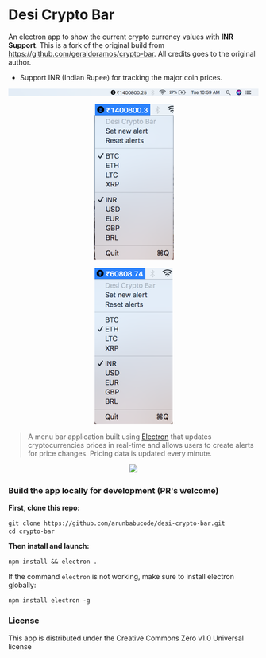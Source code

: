 # Desi Crypto Bar
An electron app to show the current crypto currency values with **INR Support**. This is a fork of the original build from https://github.com/geraldoramos/crypto-bar. All credits goes to the original author.

* Support INR (Indian Rupee) for tracking the major coin prices.

<p align="center"><img src="https://raw.githubusercontent.com/arunbabucode/desi-crypto-bar/master/screenshots/desi-crypto-bar.png"/></p>

<p align="center"><img src="https://raw.githubusercontent.com/arunbabucode/desi-crypto-bar/master/screenshots/desi-crypto-bar-BTC.png"/></p>

<p align="center"><img src="https://raw.githubusercontent.com/arunbabucode/desi-crypto-bar/master/screenshots/desi-crypto-bar-LTH.png"/></p>


> A menu bar application built using [Electron](https://github.com/electron) that updates cryptocurrencies prices in real-time and allows users to create alerts for price changes. Pricing data is updated every minute.

<p align="center"><img src="https://s3.amazonaws.com/cryptobar/crypto-bar.gif" width="600"/></p>


### Build the app locally for development (PR's welcome)

**First, clone this repo:**
 ```
git clone https://github.com/arunbabucode/desi-crypto-bar.git
cd crypto-bar
 ```

**Then install and launch:**
```
npm install && electron .
 ```

 If the command `electron` is not working, make sure to install electron globally:
 ```
npm install electron -g
```


### License
This app is distributed under the Creative Commons Zero v1.0 Universal license
